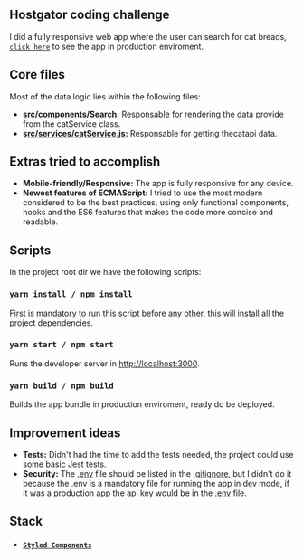 
## Hostgator coding challenge

I did a fully responsive web app where the user can search for cat breads, [`click here`](https://hostgatos-redux.netlify.com/) to see the app in production enviroment.

## Core files

Most of the data logic lies within the following files:

- **[src/components/Search](https://github.com/gfsd3v/hostgatos-redux/blob/master/src/components/Search/index.js):** Responsable for rendering the data provide from the catService class.
- **[src/services/catService.js](https://github.com/gfsd3v/hostgatos-redux/blob/master/src/services/catService.js):** Responsable for getting thecatapi data.

## Extras tried to accomplish

- **Mobile-friendly/Responsive:** The app is fully responsive for any device.
- **Newest features of ECMAScript:** I tried to use the most modern considered to be the best practices, using only functional components, hooks and the ES6 features that makes the code more concise and readable.
  
## Scripts

In the project root dir we have the following scripts:

### `yarn install / npm install`

First is mandatory to run this script before any other, this will install all the project dependencies.

### `yarn start / npm start`

Runs the developer server in [http://localhost:3000](http://localhost:3000).

### `yarn build / npm build`

Builds the app bundle in production enviroment, ready do be deployed.

## Improvement ideas

- **Tests:** Didn't had the time to add the tests needed, the project could use some
  basic Jest tests.
- **Security:** The [.env](https://github.com/gfsd3v/hostgatos-redux/blob/master/.env) file should be listed in the [.gitignore](https://github.com/gfsd3v/hostgatos-redux/blob/master/.gitignore), but I didn't do it because the .env is a mandatory file for running the app in dev mode, if it was a production app the api key would be in the [.env](https://github.com/gfsd3v/hostgatos-redux/blob/master/.env) file.

## Stack

- #### [`Styled Components`](https://www.styled-components.com/)
